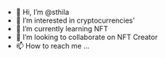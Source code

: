 - 👋 Hi, I’m @sthila
- 👀 I’m interested in cryptocurrencies' 
- 🌱 I’m currently learning NFT
- 💞️ I’m looking to collaborate on NFT Creator 
- 📫 How to reach me ...

<!---
sthila/sthila is a ✨ special ✨ repository because its `README.md` (this file) appears on your GitHub profile.
You can click the Preview link to take a look at your changes.
--->
